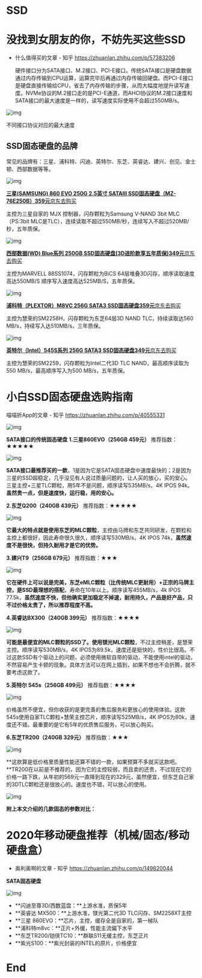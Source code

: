 # SSD

# 没找到女朋友的你，不妨先买这些SSD

- 什么值得买的文章 - 知乎 https://zhuanlan.zhihu.com/p/57383206



   硬件接口分为SATA接口、M.2接口、PCI-E接口。传统SATA接口是硬盘数据通过内存传输到CPU运算，运算完毕后再通过内存传输回硬盘。而PCI-E接口是硬盘直接传输给CPU，省去了内存传输的步骤，从而大幅度地提升读写速度。NVMe协议的M.2接口走的是PCI-E通道，而AHCI协议的M.2接口速度和SATA接口的最大速度是一样的，读写速度实际使用不会超过550MB/s。



![img](SSD.assets/v2-703bf4347e2d718e00b123134ce9f56d_1440w.png)

不同接口协议对应的最大速度

## SSD固态硬盘的品牌

 常见的品牌有：三星、浦科特、闪迪、英特尔、东芝、英睿达、建兴、创见、金士顿、西部数据等等。



![img](SSD.assets/v2-8dc1ca1cfee7340b4a704b6bbbdb104b_1440w.png)







**[三星(SAMSUNG) 860 EVO 250G 2.5英寸 SATAIII SSD固态硬盘（MZ-76E250B）359元](https://link.zhihu.com/?target=https%3A//go.smzdm.com/7f4f7981ac03bf96/ca_bb_yc_163_70110399_10335_0_1519_0)**[京东](https://link.zhihu.com/?target=https%3A//go.smzdm.com/7f4f7981ac03bf96/ca_bb_yc_163_70110399_10335_0_1519_0)[去购买](https://link.zhihu.com/?target=https%3A//go.smzdm.com/7f4f7981ac03bf96/ca_bb_yc_163_70110399_10335_0_1519_0)

  主控为三星自家的 MJX 控制器，闪存颗粒为Samsung V-NAND 3bit MLC（PS:3bit MLC是TLC），连续读取不超过550MB/秒，连续写入不超过520MB/秒，五年质保。

![img](SSD.assets/v2-110b268881f7b1f182305ea1ccb67417_1440w.jpg)

**[西部数据(WD) Blue系列 250GB SSD固态硬盘(3D进阶款享五年质保)349元](https://link.zhihu.com/?target=https%3A//go.smzdm.com/3a5fae1046f00d81/ca_bb_yc_163_70110399_10335_0_1519_0)**[京东](https://link.zhihu.com/?target=https%3A//go.smzdm.com/3a5fae1046f00d81/ca_bb_yc_163_70110399_10335_0_1519_0)[去购买](https://link.zhihu.com/?target=https%3A//go.smzdm.com/3a5fae1046f00d81/ca_bb_yc_163_70110399_10335_0_1519_0)

  主控为MARVELL 88SS1074，闪存颗粒为BiCS 64层堆叠3D闪存，顺序读取速度高达550MB/S 顺序写入速度高达525MB/S，五年质保。

![img](SSD.assets/v2-9be2e9d327d40245eb7d909fba7ccac7_1440w.jpg)

**[浦科特（PLEXTOR）M8VC 256G SATA3 SSD固态硬盘359元](https://link.zhihu.com/?target=https%3A//go.smzdm.com/8f2b2225ee92c759/ca_bb_yc_163_70110399_10335_0_1519_0)**[京东](https://link.zhihu.com/?target=https%3A//go.smzdm.com/8f2b2225ee92c759/ca_bb_yc_163_70110399_10335_0_1519_0)[去购买](https://link.zhihu.com/?target=https%3A//go.smzdm.com/8f2b2225ee92c759/ca_bb_yc_163_70110399_10335_0_1519_0)

  主控为慧荣的SM2258H，闪存颗粒为东芝64层3D NAND TLC，持续读取达560 MB/s，持续写入达510MB/s，三年质保。 

![img](SSD.assets/v2-c589ebb986d49408e5f6ebb5513241d8_1440w.jpg)

**[英特尔（Intel）545S系列 256G SATA3 SSD固态硬盘349元](https://link.zhihu.com/?target=https%3A//go.smzdm.com/9ceac02a9306f1ff/ca_bb_yc_163_70110399_10335_0_1519_0)**[京东](https://link.zhihu.com/?target=https%3A//go.smzdm.com/9ceac02a9306f1ff/ca_bb_yc_163_70110399_10335_0_1519_0)[去购买](https://link.zhihu.com/?target=https%3A//go.smzdm.com/9ceac02a9306f1ff/ca_bb_yc_163_70110399_10335_0_1519_0)

  主控为慧荣的SM2259，闪存颗粒为Intel二代3D TLC NAND，最高顺序读取为550 MB/s，最高顺序写入为500 MB/s，五年质保。









# 小白SSD固态硬盘选购指南 

 喵喵折App的文章 - 知乎 https://zhuanlan.zhihu.com/p/40555331



![img](SSD.assets/v2-aeafb95edb208db2083b56800cab43d6_1440w.jpg)


**SATA接口的传统固态硬盘**
**1.三星860EVO（256GB 459元）** 
推荐指数：★★★★★

![img](SSD.assets/v2-128fc79f15c2b4465793480abc19b98f_1440w.jpg)

**SATA接口最推荐买的一款**，1是因为它是SATA固态硬盘中速度最快的；2是因为三星的SSD超稳定，几乎没见有人说过质量问题的，让人买的放心，买的安心。三星主控+三星TLC颗粒，用5年不是问题，顺序读写535MB/s，4K IPOS 94k。**虽然贵一点，但是速度快，运行稳，用的安心。** 

**2.东芝Q200（240GB 439元）** 
推荐指数：★★★★★

![img](SSD.assets/v2-9c6929834c6f44ef2647b3a4be19d01a_1440w.jpg)

**它最大的特点就是使用东芝的MLC颗粒**，主控由马牌和东芝共同研发，在颗粒和主控上都很好，因此寿命很久很久，顺序读写530MB/s，4K IPOS 74k，**虽然速度不是很快，但持久耐用才是它的优势。** 

**3.建兴T9（256GB 679元）** 
推荐指数：★★★

![img](SSD.assets/v2-8e33799d31b0f542762dceb914291b4f_1440w.jpg)

**它在硬件上可以说是完美，东芝eMLC颗粒（比传统MLC更耐用）+正宗的马牌主控，是SSD最理想的搭配**，寿命在10年以上。顺序读写455MB/s，4k IPOS 77.5k，**虽然速度不快，但他确实更加稳定不掉速，耐用持久，产品是好产品，只不过价格太贵了，所以推荐程度不高。** 

**4.英睿达BX300（240GB 399元）** 
推荐指数：★★★★

![img](SSD.assets/v2-e3a9b75f54baa396ad81308c241799e7_1440w.jpg)

**可能是最便宜的MLC颗粒的SSD了。**使用**镁光MLC颗粒**，不过主控稍差，是慧荣主控。顺序读写530MB/s，4K  IPOS为89.5k，速度还是挺快的，性价比很高。不过这款SSD有个驱动上的问题，必须使用微软自带的驱动，不能使用intel的驱动，不然容易产生卡顿的现象。具体方法可以在网上插到，如果不想也不会折腾，就不要考虑这款了。 

**5.英特尔 545s（256GB 499元）** 
推荐指数：★★★★

![img](SSD.assets/v2-67fee5ddc032f5e6dc216203267e493b_1440w.jpg)

价格虽然不便宜，但你收获的是更完善的售后服务和更放心的使用体验。这款545s使用自家TLC颗粒+慧荣主控芯片，顺序读写525MB/s，4K IPOS为80k，速度还不错。最重要的是它有5年的优质售后服务，可以放心购买。 

**6.东芝TR200（240GB 329元）** 
推荐指数：★★★

![img](SSD.assets/v2-138f868b6ab83d6e9c9e7ac61f07477e_1440w.jpg)

**这款算是低价格里质量性能还算不错的一款，如果预算不多就买这款吧。**TR200在以前是不推荐的，因为它的主控较弱，而且卖的还贵，不过现在它的价格一路下跌，从年初的569元一直降到现在的329元，虽然便宜，但东芝自己家的3DTLC颗粒还是很放心的。速度也不错，可以放心的使用。

![img](SSD.assets/v2-4c6d88037ede885335d457b8fdb0c9e6_1440w.jpg)



**附上本文介绍的几款固态的参数对比：**



# 2020年移动硬盘推荐（机械/固态/移动硬盘盒）

 - 奥利奥啊的文章 - 知乎 https://zhuanlan.zhihu.com/p/149820044



**SATA固态硬盘**

![img](SSD.assets/v2-5f2d91c30a771e7868e70f54858fa17a_1440w.jpg)

- **闪迪至尊3D/西数蓝盘：**上游水准，质保5年
- **英睿达 MX500：**上游水准，镁光第二代3D TLC闪存、SM2258XT主控
- **三星 860EVO：**芯片，主控，缓存全是自家的，第一梯队
- **浦科特m8vc：**正片+外缓，性能主流偏下水平
- **东芝TR200/铠侠TC10：**群联S11无缓主控，东芝正片
- **紫光S100：**紫光封装的INTEL的原片，价格便宜

# End